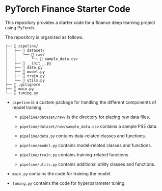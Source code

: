 # PyTorch Finance Starter Code

This repository provides a starter code for a finance deep learning project using PyTorch.

The repository is organized as follows.

```
├── 📂 pipeline/
│   ├── 📂 dataset/
│   │   └── 📂 raw/
│   │       └── 📄 sample_data.csv
│   ├── 📄 __init__.py
│   ├── 📄 data.py
│   ├── 📄 model.py
│   ├── 📄 train.py
│   └── 📄 utils.py
├── 📄 .gitignore
├── 📄 main.py
└── 📄 tuning.py
```

- `pipeline` is a custom package for handling the different components of model training.

    - `pipeline/dataset/raw/` is the directory for placing raw data files.

    - `pipeline/dataset/raw/sample_data.csv` contains a sample PSE data.

    - `pipeline/data.py` contains data-related classes and functions.

    - `pipeline/model.py` contains model-related classes and functions.

    - `pipeline/train.py` contains training-related functions.

    - `pipeline/utils.py` contains additional utility classes and functions.

- `main.py` contains the code for training the model.

- `tuning.py` contains the code for hyperparameter tuning.